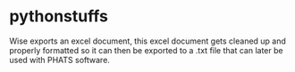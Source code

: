 # pythonstuffs

Wise exports an excel document, this excel document gets cleaned up and properly formatted so it can then be exported to a .txt file that can later be used with PHATS software.
